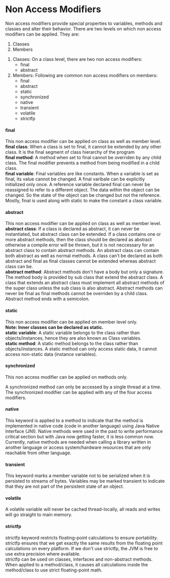 <h1>Non Access Modifiers</h1>

<p>Non access modifiers provide special properties to variables, methods and classes and alter their behavior. There are two levels on which non access modifiers can be applied. They are:
</p>	

<ol>
	<li>Classes</li>
	<li>Members</li>
</ol>

<ol>
	<li>Classes:
		On a class level, there are two non access modifiers:
		<ul>
			<li>final</li>
			<li>abstract</li>
		</ul>
	</li>
	<li>Members:
		Following are common non access modifiers on members:
		<ul>
			<li>final</li>
			<li>abstract</li>
			<li>static</li>
			<li>synchronized</li>
			<li>native</li>
			<li>transient</li>
			<li>volatile</li>
			<li>strictfp</li>
		</ul>
	</li>
</ol>

<h4>final</h4>
<p>This non access modifier can be applied on class as well as member level.<br/>
<strong>final class</strong>: When a class is set to final, it cannot be extended by any other class. It is the final segment of class hierarchy of the program<br/>
<strong>final method</strong>: A method when set to final cannot be overriden by any child class. The final modifier prevents a method from being modified in a child class.<br/>
<strong>final variable</strong>: Final variables are like constants. When a variable is set as final, its value cannot be changed. A final varibale can be explicitly initialized only once. A reference variable declared final can never be reassigned to refer to a different object. The data within the object can be changed. So the state of the object can be changed but not the reference.<br/>
Mostly, final is used along with static to make the constant a class variable.

<h4>abstract</h4>
<p>This non access modifier can be applied on class as well as member level.<br/>
<strong>abstract class</strong>: If a class is declared as abstract, it can never be instantiated, but abstract class can be extended. If a class contains one or more abstract methods, then the class should be declared as abstract otherwise a compile error will be thrown, but it is not neccessary for an abstract class to contain abstract methods. An abstract class can contain both abstract as well as normal methods. A class can't be declared as both abstract and final as final classes cannot be extended whereas abstract class can be.<br/>
<strong>abstract method</strong>: Abstract methods don't have a body but only a signature. The method body is provided by sub class that extend the abstract class. A class that extends an abstract class must implement all abstract methods of the super class unless the sub class is also abstract. Abstract methods can never be final as final methods cannot be overriden by a child class.<br/>
Abstract method ends with a semicolon.
</p>

<h4>static</h4>
<p>This non access modifier can be applied on member level only.<br/>
<strong>Note: Inner classes can be declared as static.</strong><br/>
<strong>static variable</strong>: A static variable belongs to the class rather than objects/instances, hence they are also known as Class variables.<br/>
<strong>static method</strong>: A static method belongs to the class rather than objects/instances. A static method can only access static data, it cannot access non-static data (instance variables).<br/>
</p>

<h4>synchronized</h4>
<p>This non access modifier can be applied on methods only.<br/>
<p>A synchronized method can only be accessed by a single thread at a time. The synchronized modifier can be applied with any of the four access modifiers.<br/>
</p>

<h4>native</h4>
<p>This keyword is applied to a method to indicate that the method is implemented in native code (code in another language) using Java Native Interface (JNI). Native methods were used in the past to write performance critical section but with Java now getting faster, it is less common now. Currently, native methods are needed when calling a library written in another language or access system/hardware resources that are only reachable from other language.
</p>

<h4>transient</h4>
<p>This keyword marks a member variable not to be serialized when it is persisted to streams of bytes. Variables may be marked transient to indicate that they are not part of the persistent state of an object.
</p>

<h4>volatile</h4>
<p>A volatile variable will never be cached thread-locally, all reads and writes will go straight to main memory.</p>

<h4>strictfp</h4>
<p>strictfp keyword restricts floating-point calculations to ensure portability. strictfp ensures that we get exactly the same results from the floating point calculations on every platform. If we don't use strictfp, the JVM is free to use extra precision where available.<br/>
strictfp can be used on classes, interfaces and non-abstract methods. When applied to a method/class, it causes all calculations inside the method/class to use strict floating-point math.
</p>
